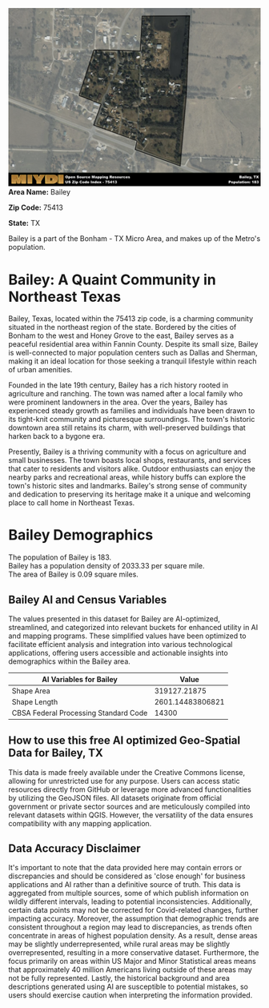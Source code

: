 ![Image Alt Text](../_images/75413.png)
**Area Name:** Bailey

**Zip Code:** 75413

**State:** TX

Bailey is a part of the Bonham - TX Micro Area, and makes up  of the Metro's population.  

# Bailey: A Quaint Community in Northeast Texas  

Bailey, Texas, located within the 75413 zip code, is a charming community situated in the northeast region of the state. Bordered by the cities of Bonham to the west and Honey Grove to the east, Bailey serves as a peaceful residential area within Fannin County. Despite its small size, Bailey is well-connected to major population centers such as Dallas and Sherman, making it an ideal location for those seeking a tranquil lifestyle within reach of urban amenities.

Founded in the late 19th century, Bailey has a rich history rooted in agriculture and ranching. The town was named after a local family who were prominent landowners in the area. Over the years, Bailey has experienced steady growth as families and individuals have been drawn to its tight-knit community and picturesque surroundings. The town's historic downtown area still retains its charm, with well-preserved buildings that harken back to a bygone era.

Presently, Bailey is a thriving community with a focus on agriculture and small businesses. The town boasts local shops, restaurants, and services that cater to residents and visitors alike. Outdoor enthusiasts can enjoy the nearby parks and recreational areas, while history buffs can explore the town's historic sites and landmarks. Bailey's strong sense of community and dedication to preserving its heritage make it a unique and welcoming place to call home in Northeast Texas.

# Bailey Demographics

The population of Bailey is 183.  
Bailey has a population density of 2033.33 per square mile.  
The area of Bailey is 0.09 square miles.  

## Bailey AI and Census Variables

The values presented in this dataset for Bailey are AI-optimized, streamlined, and categorized into relevant buckets for enhanced utility in AI and mapping programs. These simplified values have been optimized to facilitate efficient analysis and integration into various technological applications, offering users accessible and actionable insights into demographics within the Bailey area.

| AI Variables for Bailey | Value |
|-------------|-------|
| Shape Area | 319127.21875 |
| Shape Length | 2601.14483806821 |
| CBSA Federal Processing Standard Code | 14300 |

## How to use this free AI optimized Geo-Spatial Data for Bailey, TX

This data is made freely available under the Creative Commons license, allowing for unrestricted use for any purpose. Users can access static resources directly from GitHub or leverage more advanced functionalities by utilizing the GeoJSON files. All datasets originate from official government or private sector sources and are meticulously compiled into relevant datasets within QGIS. However, the versatility of the data ensures compatibility with any mapping application.

## Data Accuracy Disclaimer
It's important to note that the data provided here may contain errors or discrepancies and should be considered as 'close enough' for business applications and AI rather than a definitive source of truth. This data is aggregated from multiple sources, some of which publish information on wildly different intervals, leading to potential inconsistencies. Additionally, certain data points may not be corrected for Covid-related changes, further impacting accuracy. Moreover, the assumption that demographic trends are consistent throughout a region may lead to discrepancies, as trends often concentrate in areas of highest population density. As a result, dense areas may be slightly underrepresented, while rural areas may be slightly overrepresented, resulting in a more conservative dataset. Furthermore, the focus primarily on areas within US Major and Minor Statistical areas means that approximately 40 million Americans living outside of these areas may not be fully represented. Lastly, the historical background and area descriptions generated using AI are susceptible to potential mistakes, so users should exercise caution when interpreting the information provided.
